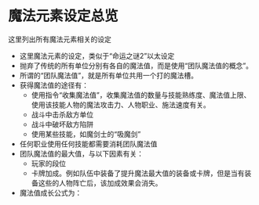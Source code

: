 # 魔法元素设定总览
这里列出所有魔法元素相关的设定

- 这里魔法元素的设定，类似于“命运之谜2”以太设定
- 抛弃了传统的所有单位分别有各自的魔法值，而是使用“团队魔法值的概念”。
- 所谓的“团队魔法值”，就是所有单位共用一个打的魔法槽。
- 获得魔法值的途径有：
    - 使用指令“收集魔法值”，收集魔法值的数量与技能熟练度、魔法值上限、使用该技能人物的魔法攻击力、人物职业、施法速度有关。
    - 战斗中击杀敌方单位
    - 战斗中破坏敌方陷阱
    - 使用某些技能，如魔剑士的“吸魔剑”
- 任何职业使用任何技能都需要消耗团队魔法值
- 团队魔法值的最大值，与以下因素有关：
    - 玩家的段位
    - 卡牌加成。例如队伍中装备了提升魔法最大值的装备或卡牌，但是当有装备这些的人物阵亡后，该加成效果会消失。
- 魔法值成长公式为：